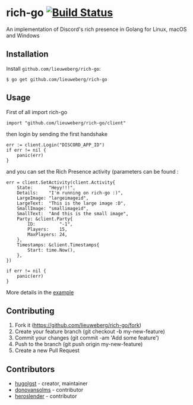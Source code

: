 # rich-go [![Build Status](https://travis-ci.org/hugolgst/rich-go.svg?branch=master)](https://travis-ci.org/hugolgst/rich-go)

An implementation of Discord's rich presence in Golang for Linux, macOS and Windows

## Installation

Install `github.com/lieuweberg/rich-go`:

```
$ go get github.com/lieuweberg/rich-go
```

## Usage

First of all import rich-go
```golang
import "github.com/lieuweberg/rich-go/client"
```

then login by sending the first handshake
```golang
err := client.Login("DISCORD_APP_ID")
if err != nil {
	panic(err)
}
```

and you can set the Rich Presence activity (parameters can be found :
```golang
err = client.SetActivity(client.Activity{
	State:      "Heyy!!!",
	Details:    "I'm running on rich-go :)",
	LargeImage: "largeimageid",
	LargeText:  "This is the large image :D",
	SmallImage: "smallimageid",
	SmallText:  "And this is the small image",
	Party: &client.Party{
		ID:         "-1",
		Players:    15,
		MaxPlayers: 24,
	},
	Timestamps: &client.Timestamps{
		Start: time.Now(),
	},
})

if err != nil {
	panic(err)
}
```

More details in the [example](https://github.com/ananagame/rich-go/blob/master/example/main.go)

## Contributing

1. Fork it (https://github.com/lieuweberg/rich-go/fork)
2. Create your feature branch (git checkout -b my-new-feature)
3. Commit your changes (git commit -am 'Add some feature')
4. Push to the branch (git push origin my-new-feature)
5. Create a new Pull Request

## Contributors

- [hugolgst](https://github.com/hugolgst) - creator, maintainer
- [donovansolms](https://github.com/donovansolms) - contributor
- [heroslender](https://github.com/heroslender) - contributor
